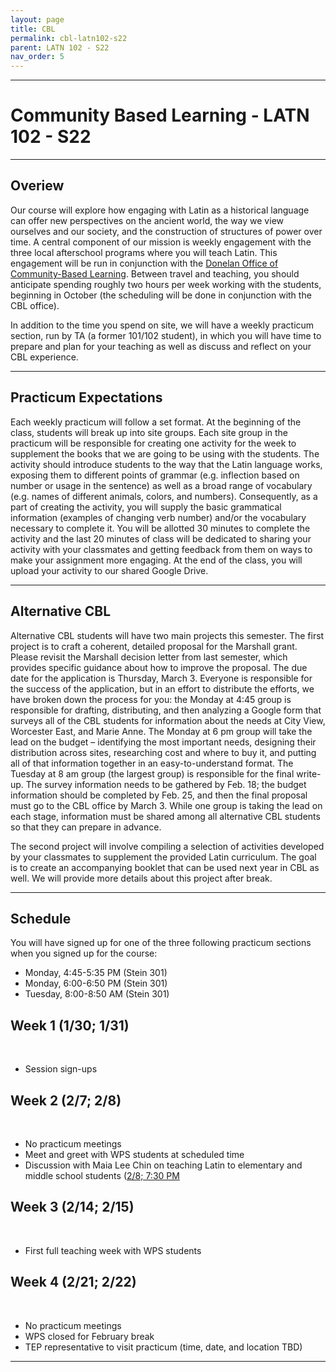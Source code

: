 ```yaml
---
layout: page
title: CBL
permalink: cbl-latn102-s22
parent: LATN 102 - S22
nav_order: 5
---
```

***

# Community Based Learning - LATN 102 - S22

***

## Overiew

Our course will explore how engaging with Latin as a historical language can offer new perspectives on the ancient world, the way we view ourselves and our society, and the construction of structures of power over time. A central component of our mission is weekly engagement with the three local afterschool programs where you will teach Latin. This engagement will be run in conjunction with the [Donelan Office of Community-Based Learning](https://www.holycross.edu/engaged-learning/donelan-office-community-based-learning). Between travel and teaching, you should anticipate spending roughly two hours per week working with the students, beginning in October (the scheduling will be done in conjunction with the CBL office).

In addition to the time you spend on site, we will have a weekly practicum section, run by TA (a former 101/102 student), in which you will have time to prepare and plan for your teaching as well as discuss and reflect on your CBL experience. 

***

## Practicum Expectations

Each weekly practicum will follow a set format. At the beginning of the class, students will break up into site groups. Each site group in the practicum will be responsible for creating one activity for the week to supplement the books that we are going to be using with the students. The activity should introduce students to the way that the Latin language works, exposing them to different points of grammar (e.g. inflection based on number or usage in the sentence) as well as a broad range of vocabulary (e.g. names of different animals, colors, and numbers). Consequently, as a part of creating the activity, you will supply the basic grammatical information (examples of changing verb number) and/or the vocabulary necessary to complete it. You will be allotted 30 minutes to complete the activity and the last 20 minutes of class will be dedicated to sharing your activity with your classmates and getting feedback from them on ways to make your assignment more engaging. At the end of the class, you will upload your activity to our shared Google Drive.

***

## Alternative CBL

Alternative CBL students will have two main projects this semester. The first project is to craft a coherent, detailed proposal for the Marshall grant. Please revisit the Marshall decision letter from last semester, which provides specific guidance about how to improve the proposal. The due date for the application is Thursday, March 3. Everyone is responsible for the success of the application, but in an effort to distribute the efforts, we have broken down the process for you: the Monday at 4:45 group is responsible for drafting, distributing, and then analyzing a Google form that surveys all of the CBL students for information about the needs at City View, Worcester East, and Marie Anne. The Monday at 6 pm group will take the lead on the budget – identifying the most important needs, designing their distribution across sites, researching cost and where to buy it, and putting all of that information together in an easy-to-understand format. The Tuesday at 8 am group (the largest group) is responsible for the final write-up. The survey information needs to be gathered by Feb. 18; the budget information should be completed by Feb. 25, and then the final proposal must go to the CBL office by March 3. While one group is taking the lead on each stage, information must be shared among all alternative CBL students so that they can prepare in advance.

The second project will involve compiling a selection of activities developed by your classmates to supplement the provided Latin curriculum. The goal is to create an accompanying booklet that can be used next year in CBL as well. We will provide more details about this project after break.

***

## Schedule

You will have signed up for one of the three following practicum sections when you signed up for the course:

- Monday, 4:45-5:35 PM (Stein 301)
- Monday, 6:00-6:50 PM (Stein 301)
- Tuesday, 8:00-8:50 AM (Stein 301)

## Week 1 (1/30; 1/31)
&nbsp;  
- Session sign-ups

## Week 2 (2/7; 2/8)
&nbsp;  
- No practicum meetings
- Meet and greet with WPS students at scheduled time
- Discussion with Maia Lee Chin on teaching Latin to elementary and middle school students ([2/8; 7:30 PM](https://holycross.zoom.us/j/91318380376)

## Week 3 (2/14; 2/15)
&nbsp;   
- First full teaching week with WPS students

## Week 4 (2/21; 2/22)
&nbsp;
- No practicum meetings
- WPS closed for February break
- TEP representative to visit practicum (time, date, and location TBD)

***
